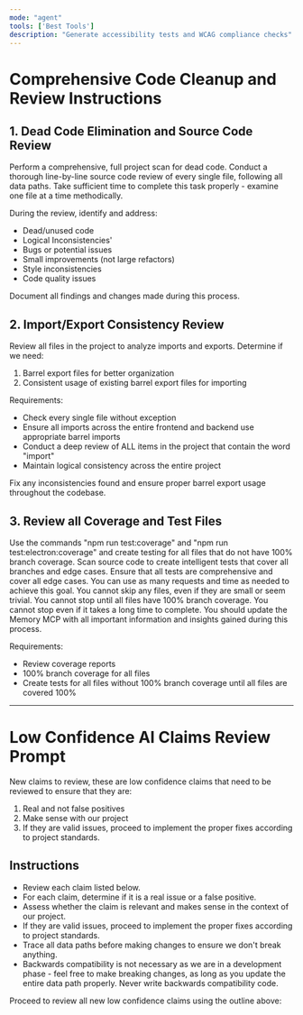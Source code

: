 ```yaml
---
mode: "agent"
tools: ['Best Tools']
description: "Generate accessibility tests and WCAG compliance checks"
---
```


# Comprehensive Code Cleanup and Review Instructions

## 1. Dead Code Elimination and Source Code Review

Perform a comprehensive, full project scan for dead code. Conduct a thorough line-by-line source code review of every single file, following all data paths. Take sufficient time to complete this task properly - examine one file at a time methodically.

During the review, identify and address:

- Dead/unused code
- Logical Inconsistencies'
- Bugs or potential issues
- Small improvements (not large refactors)
- Style inconsistencies
- Code quality issues

Document all findings and changes made during this process.

## 2. Import/Export Consistency Review

Review all files in the project to analyze imports and exports. Determine if we need:

1. Barrel export files for better organization
2. Consistent usage of existing barrel export files for importing

Requirements:

- Check every single file without exception
- Ensure all imports across the entire frontend and backend use appropriate barrel imports
- Conduct a deep review of ALL items in the project that contain the word "import"
- Maintain logical consistency across the entire project

Fix any inconsistencies found and ensure proper barrel export usage throughout the codebase.

## 3. Review all Coverage and Test Files

Use the commands "npm run test:coverage" and "npm run test:electron:coverage" and create testing for all files that do not have 100% branch coverage.
Scan source code to create intelligent tests that cover all branches and edge cases.
Ensure that all tests are comprehensive and cover all edge cases.
You can use as many requests and time as needed to achieve this goal.
You cannot skip any files, even if they are small or seem trivial.
You cannot stop until all files have 100% branch coverage.
You cannot stop even if it takes a long time to complete.
You should update the Memory MCP with all important information and insights gained during this process.

Requirements:

- Review coverage reports
- 100% branch coverage for all files
- Create tests for all files without 100% branch coverage until all files are covered 100%

---

# Low Confidence AI Claims Review Prompt

New claims to review, these are low confidence claims that need to be reviewed to ensure that they are:

1. Real and not false positives
2. Make sense with our project
3. If they are valid issues, proceed to implement the proper fixes according to project standards.

## Instructions

- Review each claim listed below.
- For each claim, determine if it is a real issue or a false positive.
- Assess whether the claim is relevant and makes sense in the context of our project.
- If they are valid issues, proceed to implement the proper fixes according to project standards.
- Trace all data paths before making changes to ensure we don't break anything.
- Backwards compatibility is not necessary as we are in a development phase - feel free to make breaking changes, as long as you update the entire data path properly. Never write backwards compatibility code.

Proceed to review all new low confidence claims using the outline above:

